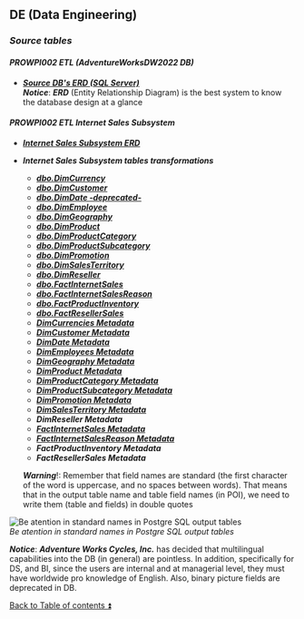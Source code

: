 ## DE (Data Engineering)  

### **_Source tables_**  
 
#### **_PROWPI002 ETL (AdventureWorksDW2022 DB)_**  

- **_[Source DB's ERD (SQL Server)](Source_SQL_Server_DB.md)_**  
**_Notice_**: **_ERD_** (Entity Relationship Diagram) is the best system to know the database design at a glance  

#### **_PROWPI002 ETL Internet Sales Subsystem_**  

- **_[Internet Sales Subsystem ERD](Internet_Sales_Subsystem_ERD.md)_**  

- **_Internet Sales Subsystem tables transformations_**   
  - **_[dbo.DimCurrency](dbo.DimCurrency.md)_**    
  - **_[dbo.DimCustomer](dbo.DimCustomer.md)_**  
  - **_[dbo.DimDate -deprecated-](dbo.DimDate.md)_**  
  - **_[dbo.DimEmployee](dbo.DimEmployee.md)_**  
  - **_[dbo.DimGeography](dbo.DimGeography.md)_**  
  - **_[dbo.DimProduct](dbo.DimProduct.md)_**  
  - **_[dbo.DimProductCategory](dbo.DimProductCategory.md)_**  
  - **_[dbo.DimProductSubcategory](dbo.DimProductSubcategory.md)_**  
  - **_[dbo.DimPromotion](dbo.DimPromotion.md)_**  
  - **_[dbo.DimSalesTerritory](dbo.DimSalesTerritory.md)_**  
  - **_[dbo.DimReseller](dbo.DimReseller.md)_**  
  - **_[dbo.FactInternetSales](dbo.FactInternetSales.md)_**  
  - **_[dbo.FactInternetSalesReason](dbo.FactInternetSalesReason.md)_**  
  - **_[dbo.FactProductInventory](dbo.FactProductInventory.md)_**  
  - **_[dbo.FactResellerSales](dbo.FactResellerSales.md)_**  
  - **_[DimCurrencies Metadata](DimCurrencies_Metadata.md)_**  
  - **_[DimCustomer Metadata](DimCustomer_Metadata.md)_**  
  - **_[DimDate Metadata](DimDate_Metadata.md)_**  
  - **_[DimEmployees Metadata](DimEmployees_Metadata.md)_**  
  - **_[DimGeography Metadata](DimGeography_Metadata.md)_**  
  - **_[DimProduct Metadata](DimProduct_Metadata.md)_**  
  - **_[DimProductCategory Metadata](DimProductCategory_Metadata.md)_**  
  - **_[DimProductSubcategory Metadata](DimProductSubcategory_Metadata.md)_**
  - **_[DimPromotion Metadata](DimPromotion_Metadata.md)_**  
  - **_[DimSalesTerritory Metadata](DimReseller_Metadata.md)_**  
  - **_DimReseller Metadata_**  
  - **_[FactInternetSales Metadata](FactInternetSales_Metadata.md)_**  
  - **_[FactInternetSalesReason Metadata](FactInternetSalesReason_Metadata.md)_**
  - **_FactProductInventory Metadata_**
  - **_FactResellerSales Metadata_**

  **_Warning_**!: Remember that field names are standard (the first character of the word is uppercase, and no spaces between words). That means that in the output table name and table field names (in POI), we need to write them (table and fields) in double quotes  

![Be atention in standard names in Postgre SQL output tables](https://i.imgur.com/bHgo76C.png)  
_Be atention in standard names in Postgre SQL output tables_  

**_Notice_**: **_Adventure Works Cycles, Inc._** has decided that multilingual capabilities into the DB (in general) are pointless. In addition, specifically for DS, and BI, since the users are internal and at managerial level, they must have worldwide pro knowledge of English. Also, binary picture fields are deprecated in DB.

[Back to Table of contents :arrow_double_up:](../README.md)